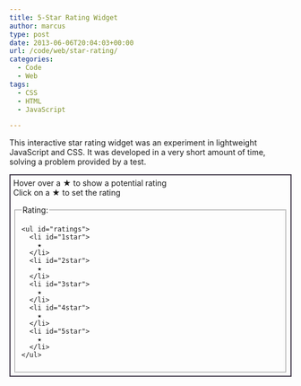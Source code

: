 ```yaml
---
title: 5-Star Rating Widget
author: marcus
type: post
date: 2013-06-06T20:04:03+00:00
url: /code/web/star-rating/
categories:
  - Code
  - Web
tags:
  - CSS
  - HTML
  - JavaScript

---
```

This interactive star rating widget was an experiment in lightweight JavaScript and CSS. It was developed in a very short amount of time, solving a problem provided by a test.

<div style="padding: 5px; border: 2px solid #453D4D;">
  Hover over a ★ to show a potential rating<br /> Click on a ★ to set the rating</p> 
  
  <link rel="stylesheet" href="/wp-content/themes/alexmarc-us/style-star.css" />
  
  <fieldset class="rate">
    <legend>Rating:</legend> 
    
    <ul id="ratings">
      <li id="1star">
        ★
      </li>
      <li id="2star">
        ★
      </li>
      <li id="3star">
        ★
      </li>
      <li id="4star">
        ★
      </li>
      <li id="5star">
        ★
      </li>
    </ul>
  </fieldset>
</div>